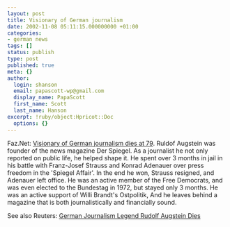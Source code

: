 ```yaml
---
layout: post
title: Visionary of German journalism
date: 2002-11-08 05:11:15.000000000 +01:00
categories:
- german news
tags: []
status: publish
type: post
published: true
meta: {}
author:
  login: shanson
  email: papascott-wp@gmail.com
  display_name: PapaScott
  first_name: Scott
  last_name: Hanson
excerpt: !ruby/object:Hpricot::Doc
  options: {}
---
```

<p>Faz.Net: <a href="http://www.faz.com/IN/INtemplates/eFAZ/docmain.asp?rub=%7BB1311FCC-FBFB-11D2-B228-00105A9CAF88%7D&doc=%7B4C8F085A-ED26-4D7B-9454-C3F8B9EFF7B3%7D">Visionary of German journalism dies at 79</a>. Ruldof Augstein was founder of the news magazine Der Spiegel. As a journalist he not only reported on public life, he helped shape it. He spent over 3 months in jail in his battle with Franz-Josef Strauss and Konrad Adenauer over press freedom in the 'Spiegel Affair'. In the end he won, Strauss resigned, and Adenauer left office. He was an active member of the Free Democrats, and was even elected to the Bundestag in 1972, but stayed only 3 months. He was an active support of Willi Brandt's Ostpolitik, And he leaves behind a magazine that is both journalistically and financially sound.</p>
<p>See also Reuters: <a href="http://reuters.com/news_article.jhtml?type=entertainmentnews&StoryID=1697641">German Journalism Legend Rudolf Augstein Dies</a></p>

